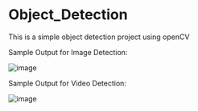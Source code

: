 # Object_Detection
This is a simple object detection project using openCV

Sample Output for Image Detection:

![image](https://user-images.githubusercontent.com/67033021/210174586-c7353417-bf2e-46bf-a20c-f3f745a6d46a.png)


Sample Output for Video Detection:

![image](https://user-images.githubusercontent.com/67033021/210174613-feffb597-d6ab-42bc-ab5a-be8c200f27c6.png)

